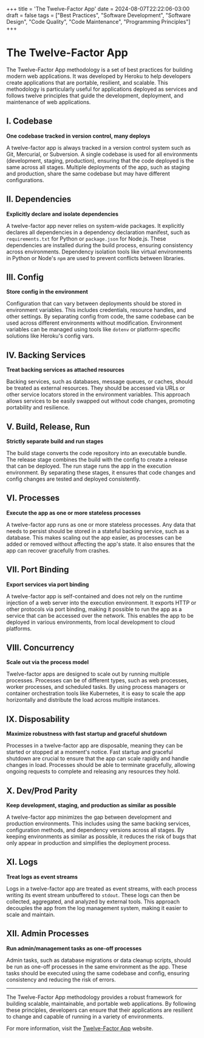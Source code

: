 +++
title = 'The Twelve-Factor App'
date = 2024-08-07T22:22:06-03:00
draft = false
tags = ["Best Practices", "Software Development", "Software Design", "Code Quality", "Code Maintenance", "Programming Principles"]
+++

# The Twelve-Factor App

The Twelve-Factor App methodology is a set of best practices for building modern web applications. It was developed by Heroku to help developers create applications that are portable, resilient, and scalable. This methodology is particularly useful for applications deployed as services and follows twelve principles that guide the development, deployment, and maintenance of web applications.

## I. Codebase

**One codebase tracked in version control, many deploys**

A twelve-factor app is always tracked in a version control system such as Git, Mercurial, or Subversion. A single codebase is used for all environments (development, staging, production), ensuring that the code deployed is the same across all stages. Multiple deployments of the app, such as staging and production, share the same codebase but may have different configurations.

## II. Dependencies

**Explicitly declare and isolate dependencies**

A twelve-factor app never relies on system-wide packages. It explicitly declares all dependencies in a dependency declaration manifest, such as `requirements.txt` for Python or `package.json` for Node.js. These dependencies are installed during the build process, ensuring consistency across environments. Dependency isolation tools like virtual environments in Python or Node's `npm` are used to prevent conflicts between libraries.

## III. Config

**Store config in the environment**

Configuration that can vary between deployments should be stored in environment variables. This includes credentials, resource handles, and other settings. By separating config from code, the same codebase can be used across different environments without modification. Environment variables can be managed using tools like `dotenv` or platform-specific solutions like Heroku's config vars.

## IV. Backing Services

**Treat backing services as attached resources**

Backing services, such as databases, message queues, or caches, should be treated as external resources. They should be accessed via URLs or other service locators stored in the environment variables. This approach allows services to be easily swapped out without code changes, promoting portability and resilience.

## V. Build, Release, Run

**Strictly separate build and run stages**

The build stage converts the code repository into an executable bundle. The release stage combines the build with the config to create a release that can be deployed. The run stage runs the app in the execution environment. By separating these stages, it ensures that code changes and config changes are tested and deployed consistently.

## VI. Processes

**Execute the app as one or more stateless processes**

A twelve-factor app runs as one or more stateless processes. Any data that needs to persist should be stored in a stateful backing service, such as a database. This makes scaling out the app easier, as processes can be added or removed without affecting the app's state. It also ensures that the app can recover gracefully from crashes.

## VII. Port Binding

**Export services via port binding**

A twelve-factor app is self-contained and does not rely on the runtime injection of a web server into the execution environment. It exports HTTP or other protocols via port binding, making it possible to run the app as a service that can be accessed over the network. This enables the app to be deployed in various environments, from local development to cloud platforms.

## VIII. Concurrency

**Scale out via the process model**

Twelve-factor apps are designed to scale out by running multiple processes. Processes can be of different types, such as web processes, worker processes, and scheduled tasks. By using process managers or container orchestration tools like Kubernetes, it is easy to scale the app horizontally and distribute the load across multiple instances.

## IX. Disposability

**Maximize robustness with fast startup and graceful shutdown**

Processes in a twelve-factor app are disposable, meaning they can be started or stopped at a moment's notice. Fast startup and graceful shutdown are crucial to ensure that the app can scale rapidly and handle changes in load. Processes should be able to terminate gracefully, allowing ongoing requests to complete and releasing any resources they hold.

## X. Dev/Prod Parity

**Keep development, staging, and production as similar as possible**

A twelve-factor app minimizes the gap between development and production environments. This includes using the same backing services, configuration methods, and dependency versions across all stages. By keeping environments as similar as possible, it reduces the risk of bugs that only appear in production and simplifies the deployment process.

## XI. Logs

**Treat logs as event streams**

Logs in a twelve-factor app are treated as event streams, with each process writing its event stream unbuffered to `stdout`. These logs can then be collected, aggregated, and analyzed by external tools. This approach decouples the app from the log management system, making it easier to scale and maintain.

## XII. Admin Processes

**Run admin/management tasks as one-off processes**

Admin tasks, such as database migrations or data cleanup scripts, should be run as one-off processes in the same environment as the app. These tasks should be executed using the same codebase and config, ensuring consistency and reducing the risk of errors.

---

The Twelve-Factor App methodology provides a robust framework for building scalable, maintainable, and portable web applications. By following these principles, developers can ensure that their applications are resilient to change and capable of running in a variety of environments.

For more information, visit the [Twelve-Factor App](https://12factor.net) website.